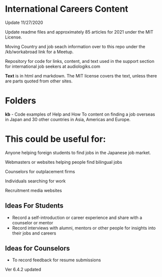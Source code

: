 International Careers Content
======
Update 11/27/2020

Update readme files and approximately 85 articles for 2021 under the MIT License.

Moving Country and job seach information over to this repo under the /kb/workabroad link for a Meetup. 

Repository for code for links, content, and text used in the support section for international job seekers at audiologiks.com

**Text** is in html and markdown. The MIT license covers the text, unless there are parts quoted from other sites.

Folders
===

**kb**  - Code examples of Help and How To content on finding a job overseas in Japan and 30 other countries in Asia, Americas and Europe.

# This could be useful for:
Anyone helping foreign students to find jobs in the Japanese job market.

Webmasters or websites helping people find bilingual jobs

Counselors for outplacement firms

Individuals searching for work

Recruitment media websites

## Ideas For Students
 *  Record a self-introduction or career experience and share with a counselor or mentor
 *  Record interviews with alumni, mentors or other people for insights into their jobs and careers
 
## Ideas for Counselors
 * To record feedback for resume submissions


Ver 6.4.2 updated

